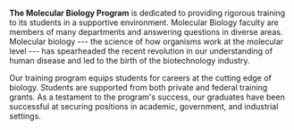 **The Molecular Biology Program** is dedicated to providing rigorous training to
its students in a supportive environment. Molecular Biology faculty are members
of many departments and answering questions in diverse areas. Molecular biology
--- the science of how organisms work at the molecular level --- has spearheaded
the recent revolution in our understanding of human disease and led to the birth
of the biotechnology industry.

Our training program equips students for careers at the cutting edge of biology.
Students are supported from both private and federal training grants. As a
testament to the program's success, our graduates have been successful at
securing positions in academic, government, and industrial settings.

